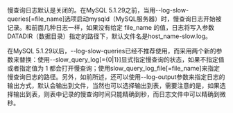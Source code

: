 

慢查询日志默认是关闭的。在MySQL 5.1.29之前，当用--log-slow-queries[=file_name]选项启动mysqld（MySQL服务器）时，慢查询日志开始被记录。和前面几种日志一样，如果没有给定 file_name 的值，日志将写入参数 DATADIR（数据目录）指定的路径下，默认文件名是host_name-slow.log。

在MySQL 5.1.29以后，--log-slow-queries已经不推荐使用，而采用两个新的参数来替换：使用--slow_query_log[={0|1}]显式指定慢查询的状态，如果不指定值或者指定值为 1 都会打开慢查询；使用slow_query_log_file[=file_name]来指定慢查询日志的路径。另外，如前所述，还可以使用--log-output参数来指定日志的输出方式，默认会输出到文件，当然也可以选择输出到表，需要注意的是，如果选择输出到表，则表中记录的慢查询时间只能精确到秒，而日志文件中可以精确到微秒。



